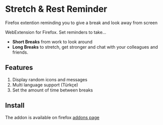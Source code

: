 # Stretch & Rest Reminder

Firefox extention reminding you to give a break and look away from screen

WebExtension for Firefox. Set reminders to take...

* **Short Breaks** from work to look around
* **Long Breaks** to stretch, get stronger and chat with your colleagues and friends.

## Features

1. Display random icons and messages
1. Multi language support (Türkçe)
1. Set the amount of time between breaks

## Install

The addon is available on firefox [addons page](https://addons.mozilla.org/tr/firefox/addon/stretch-and-rest-reminder/)
